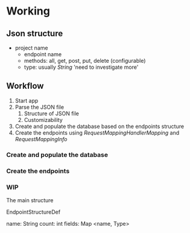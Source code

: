 # Working

## Json structure
- project name
  - endpoint name
  - methods: all, get, post, put, delete (configurable)
  - type: usually _String_ 'need to investigate more'

## Workflow
1. Start app
2. Parse the JSON file
   1. Structure of JSON file
   2. Customizability
3. Create and populate the database based on the endpoints structure
4. Create the endpoints using _RequestMappingHandlerMapping_ and _RequestMappingInfo_

### Create and populate the database

### Create the endpoints


### WIP
The main structure

EndpointStructureDef

name: String
count: int
fields: Map <name, Type>
